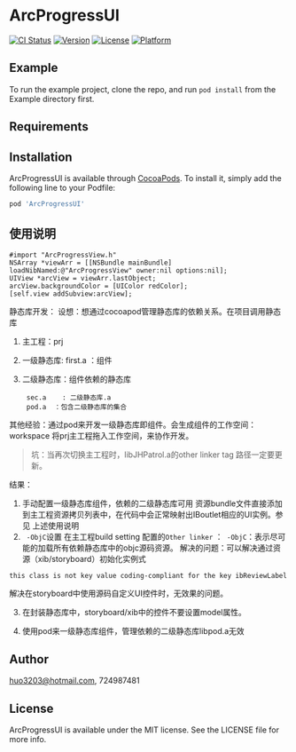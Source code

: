 # ArcProgressUI

[![CI Status](https://img.shields.io/travis/huo3203@hotmail.com/ArcProgressUI.svg?style=flat)](https://travis-ci.org/huo3203@hotmail.com/ArcProgressUI)
[![Version](https://img.shields.io/cocoapods/v/ArcProgressUI.svg?style=flat)](https://cocoapods.org/pods/ArcProgressUI)
[![License](https://img.shields.io/cocoapods/l/ArcProgressUI.svg?style=flat)](https://cocoapods.org/pods/ArcProgressUI)
[![Platform](https://img.shields.io/cocoapods/p/ArcProgressUI.svg?style=flat)](https://cocoapods.org/pods/ArcProgressUI)

## Example

To run the example project, clone the repo, and run `pod install` from the Example directory first.

## Requirements

## Installation

ArcProgressUI is available through [CocoaPods](https://cocoapods.org). To install
it, simply add the following line to your Podfile:

```ruby
pod 'ArcProgressUI'
```

## 使用说明
```objc
#import "ArcProgressView.h"
NSArray *viewArr = [[NSBundle mainBundle] loadNibNamed:@"ArcProgressView" owner:nil options:nil];
UIView *arcView = viewArr.lastObject;
arcView.backgroundColor = [UIColor redColor];
[self.view addSubview:arcView];
```

静态库开发：
设想：想通过cocoapod管理静态库的依赖关系。在项目调用静态库

1. 主工程：prj
2. 一级静态库: first.a ：组件
3. 二级静态库：组件依赖的静态库

        sec.a    : 二级静态库.a
        pod.a  ：包含二级静态库的集合

其他经验：通过pod来开发一级静态库即组件。会生成组件的工作空间：workspace 将prj主工程拖入工作空间，来协作开发。
> 坑：当再次切换主工程时，libJHPatrol.a的other linker tag 路径一定要更新。

结果：
1. 手动配置一级静态库组件，依赖的二级静态库可用
资源bundle文件直接添加到主工程资源拷贝列表中，在代码中会正常映射出IBoutlet相应的UI实例。参见 上述使用说明
2. ` -ObjC`设置
在主工程build setting 配置的`Other linker` ：` -ObjC`：表示尽可能的加载所有依赖静态库中的objc源码资源。
解决的问题：可以解决通过资源（xib/storyboard）初始化实例式
```
this class is not key value coding-compliant for the key ibReviewLabel
```
解决在storyboard中使用源码自定义UI控件时，无效果的问题。

3. 在封装静态库中，storyboard/xib中的控件不要设置model属性。

3. 使用pod来一级静态库组件，管理依赖的二级静态库libpod.a无效

## Author

huo3203@hotmail.com, 724987481

## License

ArcProgressUI is available under the MIT license. See the LICENSE file for more info.
